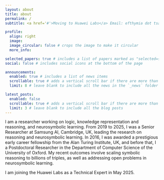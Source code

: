 ```yaml
---
layout: about
title: about
permalink: /
subtitle: <a href='#'>Moving to Huawei Labs</a> Email: efthymia dot tsamoura at gmail dot com

profile:
  align: right
  image: 
  image_circular: false # crops the image to make it circular
  more_info: 

selected_papers: true # includes a list of papers marked as "selected={true}"
social: false # includes social icons at the bottom of the page

announcements:
  enabled: true # includes a list of news items
  scrollable: true # adds a vertical scroll bar if there are more than 3 news items
  limit: 8 # leave blank to include all the news in the `_news` folder

latest_posts:
  enabled: false
  scrollable: true # adds a vertical scroll bar if there are more than 3 new posts items
  limit: 3 # leave blank to include all the blog posts
---
```


I am a researcher working on logic, knowledge representation and reasoning, and neurosymbolic learning.
From 2019 to 2025, I was a Senior Researcher at Samsung AI, Cambridge, UK, leading the research on reasoning and neurosymbolic learning. 
In 2016, I was awarded a prestigious early career fellowship from the Alan Turing Institute, UK, and before that, I a Postdoctoral Researcher in the Department of Computer Science of the University of Oxford. My recent outcomes involve scaling symbolic reasoning to billions of triples, as well as addressing open problems in neurosymbolic learning. 

I am joining the Huawei Labs as a Technical Expert in May 2025. 

